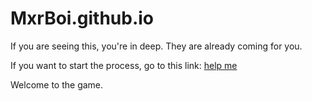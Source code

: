 # MxrBoi.github.io

If you are seeing this, you're in deep. They are already coming for you.

If you want to start the process, go to this link: <a href=https://MxrBoi.github.io/homepage.html>help me</a>

Welcome to the game.
